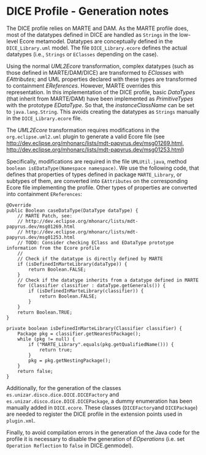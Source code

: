 # DICE Profile - Generation notes 

The DICE profile relies on MARTE and DAM.
As the MARTE profile does, most of the datatypes defined in DICE are handled as `Strings` in the low-level Ecore metamodel.
Datatypes are conceptually defined in the `DICE_Library.uml` model.
The file `DICE_Library.ecore` defines the actual datatypes (i.e., `Strings` or `EClasses` depending on the case).

Using the normal *UML2Ecore* transformation, complex datatypes (such as those defined in MARTE/DAM/DICE) are transformed to *EClasses* with *EAttributes*; and UML properties declared with these types are transformed to containment *EReferences*.
However, MARTE overrides this representation.
In this implementation of the DICE profile, basic *DataTypes* (that inherit from MARTE/DAM) have been implemented as *PrimitiveTypes* with the prototype *EDataType*. So that, the *instanceClassName* can be set to `java.lang.String`.
This avoids creating the datatypes as `Strings` manually in the `DICE_Library.ecore` file.

The *UML2Ecore* transformation requires modifications in the `org.eclipse.uml2.uml` plugin to generate a valid Ecore file (see http://dev.eclipse.org/mhonarc/lists/mdt-papyrus.dev/msg01269.html, http://dev.eclipse.org/mhonarc/lists/mdt-papyrus.dev/msg01253.html)

Specifically, modifications are required in the file `UMLUtil.java`, method `boolean isEDataType(Namespace namespace)`.
We use the following code, that defines that properties of types defined in package `MARTE_Library`, or subtypes of them, are converted into `EAttributes` on the corresponding Ecore file implementing the profile.
Other types of properties are converted into containment `EReferences`:

	@Override
	public Boolean caseDataType(DataType dataType) {
		// MARTE Patch, see:
		// http://dev.eclipse.org/mhonarc/lists/mdt-papyrus.dev/msg01269.html
		// http://dev.eclipse.org/mhonarc/lists/mdt-papyrus.dev/msg01253.html
		// TODO: Consider checking EClass and EDataType prototype information from the Ecore profile
		//
		// Check if the datatype is directly defined by MARTE
		if (isDefinedInMarteLibrary(dataType)) {
			return Boolean.FALSE;
		}
		// Check if the datatype inherits from a datatype defined in MARTE
		for (Classifier classifier : dataType.getGenerals()) {
			if (isDefinedInMarteLibrary(classifier)) {
				return Boolean.FALSE;
			}
		}
		return Boolean.TRUE;
	}

	private boolean isDefinedInMarteLibrary(Classifier classifier) {
		Package pkg = classifier.getNearestPackage();
		while (pkg != null) {
			if ("MARTE_Library".equals(pkg.getQualifiedName())) {
				return true;
			}
			pkg = pkg.getNestingPackage();
		}
		return false;
	}
    
Additionally, for the generation of the classes `es.unizar.disco.dice.DICE.DICEFactory` and `es.unizar.disco.dice.DICE.DICEPackage`, a dummy enumeration has been manually added in `DICE.ecore`.
These classes (`DICEFactory`and `DICEPackage`) are needed to register the DICE profile in the extension points used in `plugin.xml`.

Finally, to avoid compilation errors in the generation of the Java code for the profile it is necessary to disable the generation of *EOperations* (i.e. set `Operation Reflection` to `false` in DICE.genmodel).